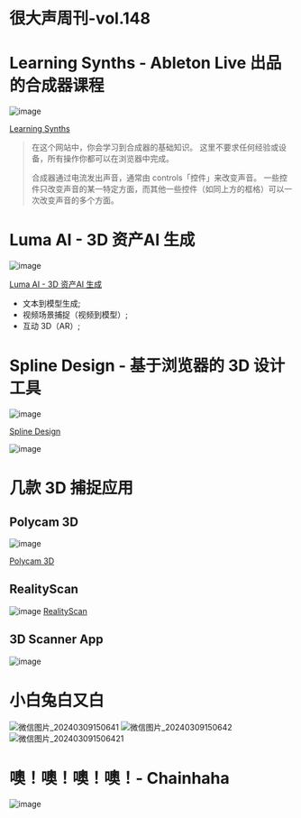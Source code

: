 # 很大声周刊-vol.148

# Learning Synths - Ableton Live 出品的合成器课程
![image](https://github.com/hendasheng/HenDaShengWeekly/assets/20842136/b136580c-5b9d-466c-9bb0-36e9f30a6256)

[Learning Synths](https://learningsynths.ableton.com/)

> 在这个网站中，你会学习到合成器的基础知识。 这里不要求任何经验或设备，所有操作你都可以在浏览器中完成。
>
> 合成器通过电流发出声音，通常由 controls「控件」来改变声音。 一些控件只改变声音的某一特定方面，而其他一些控件（如同上方的框格）可以一次改变声音的多个方面。

# Luma AI - 3D 资产AI 生成
![image](https://github.com/hendasheng/HenDaShengWeekly/assets/20842136/46eb5265-6422-4d14-bbc6-e3bf903f2cdb)

[Luma AI - 3D 资产AI 生成](https://lumalabs.ai/)
- 文本到模型生成;
- 视频场景捕捉（视频到模型）;
- 互动 3D（AR）;

# Spline Design - 基于浏览器的 3D 设计工具
![image](https://github.com/hendasheng/HenDaShengWeekly/assets/20842136/846ed077-5d00-4227-b1d4-b183eea82203)

[Spline Design](https://spline.design/)

![image](https://github.com/hendasheng/HenDaShengWeekly/assets/20842136/3bf845a9-203f-4805-913c-6aabeb4420fb)

# 几款 3D 捕捉应用
## Polycam 3D
![image](https://github.com/hendasheng/HenDaShengWeekly/assets/20842136/77ba8b19-0ae3-4018-9f22-16b26cc003e5)
 
[Polycam 3D](https://poly.cam/)

## RealityScan
![image](https://github.com/hendasheng/HenDaShengWeekly/assets/20842136/459c580a-6e7c-493d-ac62-3fc04b6acc6f)
[RealityScan](https://www.unrealengine.com/en-US/realityscan)

## 3D Scanner App
![image](https://github.com/hendasheng/HenDaShengWeekly/assets/20842136/b43b5537-ae78-4f60-b57c-6ec7213ef634)

# 小白兔白又白
![微信图片_20240309150641](https://github.com/hendasheng/HenDaShengWeekly/assets/20842136/291ba57f-c0bc-47b7-96d8-77cdadc58b6d)
![微信图片_20240309150642](https://github.com/hendasheng/HenDaShengWeekly/assets/20842136/3dae0d6d-b3d0-4bd7-8866-43adfa9cd1e1)
![微信图片_202403091506421](https://github.com/hendasheng/HenDaShengWeekly/assets/20842136/192340ef-1592-4147-ae20-ad1e1df4437c)

# 噢！噢！噢！噢！- Chainhaha
![image](https://github.com/hendasheng/HenDaShengWeekly/assets/20842136/7f47e3bf-23e2-40f9-8d30-a2c672179f53)
